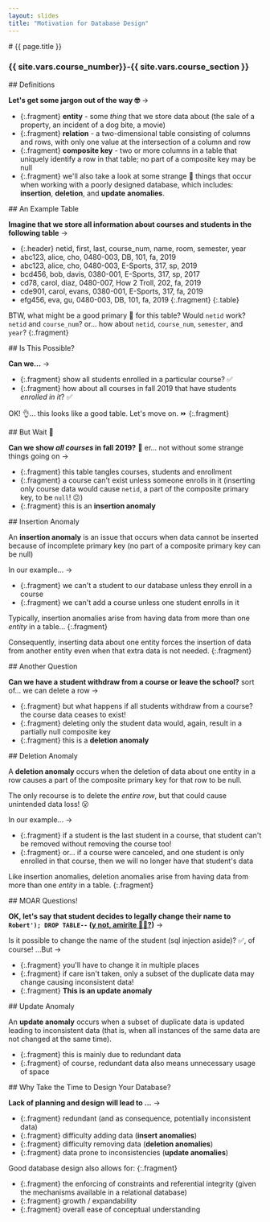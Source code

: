 ```yaml
---
layout: slides
title: "Motivation for Database Design"
---
```


<script src="../../resources/js/table.js"></script>
<link rel="stylesheet" href="../../resources/css/data-table.css" type="text/css" media="screen" title="no title" charset="utf-8">


<section markdown="block" class="intro-slide">
# {{ page.title }}

### {{ site.vars.course_number}}-{{ site.vars.course_section }}

<p><small></small></p>
</section>

<section markdown="block">
## Definitions

__Let's get some jargon out of the way 🤓__ &rarr;

* {:.fragment} __entity__ <span class="fragment">- some _thing_ that we store data about (the sale of a property, an incident of a dog bite, a movie)</span>
* {:.fragment} __relation__ <span class="fragment">- a two-dimensional table consisting of columns and rows, with only one value at the intersection of a column and row</span>
* {:.fragment} __composite key__ <span class="fragment">- two or more columns in a table that uniquely identify a row in that table; no part of a composite key may be null</span>
* {:.fragment} we'll also take a look at some strange 👻 things that occur when working with a poorly designed database, which includes: __insertion__, __deletion__, and __update__ __anomalies__.

</section>

<section markdown="block">
## An Example Table


__Imagine that we store all information about courses and students in the following table__ &rarr;

* {:.header} netid, first, last, course_num, name, room, semester, year
* abc123, alice, cho, 0480-003, DB, 101, fa, 2019
* abc123, alice, cho, 0480-003, E-Sports, 317, sp, 2019
* bcd456, bob, davis, 0380-001, E-Sports, 317, sp, 2017
* cd78, carol, diaz, 0480-007, How 2 Troll, 202, fa, 2019
* cde901, carol, evans, 0380-001, E-Sports, 317, fa, 2019
* efg456, eva, gu, 0480-003, DB, 101, fa, 2019
{:.fragment}
{:.table}

BTW, what might be a good primary 🔑 for this table? <span class="fragment"> Would `netid` work?</span> <span class="fragment">`netid`  and `course_num`?</span> <span class="fragment">or... how about `netid`, `course_num`, `semester`, and `year`?</span>
{:.fragment}

</section>

<section markdown="block">
## Is This Possible?

__Can we...__ &rarr;

* {:.fragment} show all students enrolled in a particular course? <span class="fragment">✅</span>
* {:.fragment} how about all courses in fall 2019 that have students _enrolled in it_? <span class="fragment">✅</span>

OK! 👌... this looks like a good table. Let's move on. ⏩
{:.fragment}


</section>

<section markdown="block">
## But Wait 🛑


__Can we show _all courses_ in fall 2019?__ <span class="fragment">🤔 er... not without some strange things going on</span> &rarr;

* {:.fragment} this table tangles courses, students and enrollment
* {:.fragment} a course can't exist unless someone enrolls in it (inserting only course data would cause `netid`, a part of the composite primary key, to be `null`! 😕)
* {:.fragment} this is an __insertion anomaly__

</section>
<section markdown="block">
## Insertion Anomaly

An __insertion anomaly__ is an issue that occurs when data cannot be inserted because of incomplete primary key (no part of a composite primary key can be null)

In our example... &rarr;

* {:.fragment} we can't a student to our database unless they enroll in a course
* {:.fragment} we can't add a course unless one student enrolls in it

Typically, insertion anomalies arise from having data from more than one _entity_ in a table... 
{:.fragment}

Consequently, inserting data about one entity forces the insertion of data from another entity even when that extra data is not needed.
{:.fragment}


</section>

<section markdown="block">
## Another Question

__Can we have a student withdraw from a course or leave the school?__ <span class="fragment">sort of... we can delete a row</span> &rarr;

* {:.fragment} but what happens if all students withdraw from a course? <span class="fragment">the course data ceases to exist!</span>
* {:.fragment} deleting only the student data would, again, result in a partially null composite key
* {:.fragment} this is a __deletion anomaly__


</section>

<section markdown="block">
## Deletion Anomaly

A __deletion anomaly__ occurs when the deletion of data about one entity in a row causes a part of the composite primary key for that row to be null. 

The only recourse is to delete the _entire row_, but that could cause unintended data loss! 😮

In our example... &rarr;

* {:.fragment} if a student is the last student in a course, that student can't be removed without removing the course too!
* {:.fragment} or... if a course were canceled, and one student is only enrolled in that course, then we will no longer have that student's data

Like insertion anomalies, deletion anomalies arise from having data from more than one _entity_ in a table.
{:.fragment}
</section>

<section markdown="block">
## MOAR Questions!

__OK, let's say that student decides to legally change their name to `Robert'); DROP TABLE--` ([y not, amirite 🤷‍♀️?](https://xkcd.com/327/))__ &rarr;

Is it possible to change the name of the student (sql injection aside)? <span class="fragment">✅, of course! ...But &rarr;</span>

* {:.fragment} you'll have to change it in multiple places
* {:.fragment} if care isn't taken, only a subset of the duplicate data may change causing inconsistent data!
* {:.fragment} __This is an update anomaly__

</section>

<section markdown="block">
## Update Anomaly

An __update anomaly__ occurs when a subset of duplicate data is updated leading to inconsistent data (that is, when all instances of the same data are not changed at the same time).

* {:.fragment} this is mainly due to redundant data
* {:.fragment} of course, redundant data also means unnecessary usage of space
</section>


<section markdown="block">
## Why Take the Time to Design Your Database?

__Lack of planning and design will lead to ...__ &rarr;


* {:.fragment} redundant (and as consequence, potentially inconsistent data)
* {:.fragment} difficulty adding data (__insert anomalies__)
* {:.fragment} difficulty removing data (__deletion anomalies__)
* {:.fragment} data prone to inconsistencies  (__update anomalies__)

Good database design also allows for:
{:.fragment}

* {:.fragment} the enforcing of constraints and referential integrity (given the mechanisms available in a relational database)
* {:.fragment} growth / expandability
* {:.fragment} overall ease of conceptual understanding
</section>
